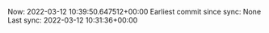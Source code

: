 Now: 2022-03-12 10:39:50.647512+00:00 Earliest commit since sync: None Last sync: 2022-03-12 10:31:36+00:00
